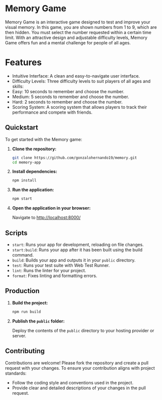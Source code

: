 # Memory Game

Memory Game is an interactive game designed to test and improve your visual memory. In this game, you are shown numbers from 1 to 9, which are then hidden. You must select the number requested within a certain time limit. With an attractive design and adjustable difficulty levels, Memory Game offers fun and a mental challenge for people of all ages.

# Features
- Intuitive Interface: A clean and easy-to-navigate user interface.
- Difficulty Levels: Three difficulty levels to suit players of all ages and skills:
- Easy: 10 seconds to remember and choose the number.
- Medium: 5 seconds to remember and choose the number.
- Hard: 2 seconds to remember and choose the number.
- Scoring System: A scoring system that allows players to track their performance and compete with friends.


## Quickstart

To get started with the Memory game:

1. **Clone the repository:**

    ```bash
    git clone https://github.com/gonzalohernando19/memory.git
    cd memory-app
    ```

2. **Install dependencies:**

    ```bash
    npm install
    ```

3. **Run the application:**

    ```bash
    npm start
    ```

4. **Open the application in your browser:**

    Navigate to [http://localhost:8000/](http://localhost:8000/)

## Scripts

- `start`: Runs your app for development, reloading on file changes.
- `start:build`: Runs your app after it has been built using the build command.
- `build`: Builds your app and outputs it in your `public` directory.
- `test`: Runs your test suite with Web Test Runner.
- `lint`: Runs the linter for your project.
- `format`: Fixes linting and formatting errors.

## Production

1. **Build the project:**

    ```bash
    npm run build
    ```

2. **Publish the `public` folder:**

    Deploy the contents of the `public` directory to your hosting provider or server.

## Contributing

Contributions are welcome! Please fork the repository and create a pull request with your changes. To ensure your contribution aligns with project standards:

- Follow the coding style and conventions used in the project.
- Provide clear and detailed descriptions of your changes in the pull request.

